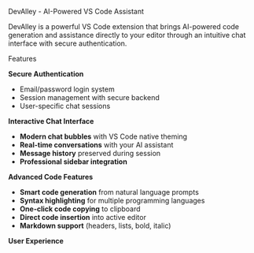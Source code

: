 
DevAlley - AI-Powered VS Code Assistant

DevAlley is a powerful VS Code extension that brings AI-powered code generation and assistance directly to your editor through an intuitive chat interface with secure authentication.

Features

**Secure Authentication**
- Email/password login system
- Session management with secure backend
- User-specific chat sessions

**Interactive Chat Interface**
- **Modern chat bubbles** with VS Code native theming
- **Real-time conversations** with your AI assistant
- **Message history** preserved during session
- **Professional sidebar integration**

**Advanced Code Features**
- **Smart code generation** from natural language prompts
- **Syntax highlighting** for multiple programming languages
- **One-click code copying** to clipboard
- **Direct code insertion** into active editor
- **Markdown support** (headers, lists, bold, italic)

**User Experience**

